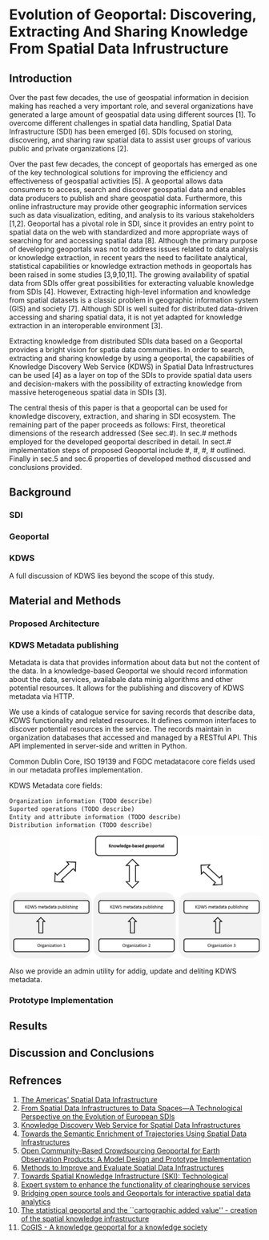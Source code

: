 # **Evolution of Geoportal: Discovering, Extracting And Sharing Knowledge From Spatial Data Infrustructure**

## Introduction

Over the past few decades, the use of geospatial information in decision making has reached a very important role, and several organizations have generated a large amount of geospatial data using different sources [1]. To overcome different  challenges in spatial data handling, Spatial Data Infrastructure (SDI) has been emerged [6]. SDIs focused on storing, discovering, and sharing raw spatial data to assist user groups of various public and private organizations [2].

Over the past few decades, the concept of geoportals has emerged as one of the key technological solutions for improving the efficiency and effectiveness of geospatial activities [5]. A geoportal allows data consumers to access, search and discover geospatial data and enables data producers to publish and share geospatial data. Furthermore, this online infrastructure may provide other geographic information services such as data visualization, editing, and analysis to its various stakeholders [1,2].
Geoportal has a pivotal role in SDI, since it provides an entry point to spatial data on the web with standardized and more appropriate ways of searching for and accessing spatial data [8].
Although the primary purpose of developing geoportals was not to address issues related to data analysis or knowledge extraction, in recent years the need to facilitate analytical, statistical capabilities or knowledge extraction methods in geoportals has been raised in some studies [3,9,10,11]. The growing availability of spatial data from SDIs offer great possibilities for exteracting valuable knowledge from SDIs [4]. However, Extracting high-level information and knowledge from spatial datasets is a classic problem in geographic information system (GIS) and society [7]. Although SDI is well suited for distributed data-driven accessing and sharing spatial data, it is not yet adapted for knowledge extraction in an interoperable environment [3].

Extracting knowledge from distributed SDIs data based on a Geoportal provides  a bright vision for spatia data communities. In order to search, extracting and sharing knowledge by using a geoportal, the capabilities of Knowledge Discovery Web Service (KDWS) in Spatial Data Infrastructures  can be used [4] as a layer on top of the SDIs to provide spatial data users and decision-makers with the possibility of extracting knowledge from massive heterogeneous spatial data in SDIs [3].

The central thesis of this paper is that a geoportal can be used for knowledge discovery, extraction, and sharing in SDI ecosystem. The remaining part of the paper proceeds as follows: First, theoretical dimensions of the research addressed (See sec.#). In sec.# methods employed for the developed geoportal described in detail. In sect.# implementation steps of proposed Geoportal include #, #, #, # outlined. Finally in sec.5 and sec.6 properties of developed method discussed and conclusions provided.

## Background

### SDI

### Geoportal

### KDWS

A full discussion of KDWS lies beyond the scope of this study.

## Material and Methods

### Proposed Architecture

### KDWS Metadata publishing

Metadata is data that provides information about data but not the content of the data. In a knowledge-based Geoportal we should record information about the data, services, availabale data minig algorithms and other potential resources. It allows for the publishing and discovery of KDWS metadata via HTTP.

We use a kinds of catalogue service for saving records that describe  data, KDWS functionality and related resources. It defines common interfaces to discover potential resources in the service. The records maintain in organization databases that accessed and managed by a RESTful API. This API  implemented in server-side and written in Python.

Common Dublin Core, ISO 19139 and FGDC metadatacore core fields used in our metadata profiles implementation.

KDWS Metadata core fields:

    Organization information (TODO describe)
    Suported operations (TODO describe)
    Entity and attribute information (TODO describe)
    Distribution information (TODO describe)

![alt](figures/metadat_publishing.png)

Also we provide an admin utility for addig, update and deliting KDWS metadata.

### Prototype Implementation

## Results

## Discussion and Conclusions

## Refrences

1. [The Americas’ Spatial Data Infrastructure](https://www.mdpi.com/2220-9964/8/10/432/htm)
2. [From Spatial Data Infrastructures to Data Spaces—A Technological Perspective on the Evolution of European SDIs](https://www.mdpi.com/2220-9964/9/3/176)
3. [Knowledge Discovery Web Service for Spatial Data Infrastructures](https://www.mdpi.com/2220-9964/10/1/12)
4. [Towards the Semantic Enrichment of Trajectories Using Spatial Data Infrastructures](https://www.mdpi.com/2220-9964/10/12/825/htm)
5. [Open Community-Based Crowdsourcing Geoportal for Earth Observation Products: A Model Design and Prototype Implementation](https://www.mdpi.com/2220-9964/10/1/24/htm)
6. [Methods to Improve and Evaluate Spatial Data Infrastructures](https://lucris.lub.lu.se/ws/portalfiles/portal/5908447/2440815.pdf)
7. [Towards Spatial Knowledge Infrastructure (SKI): Technological](https://agile-online.org/conference_paper/cds/agile_2018/shortpapers/89%20AGILE_2018_Rivised%20Paper.pdf)
8. [Expert system to enhance the functionality of clearinghouse services](https://www.sciencedirect.com/science/article/pii/S0198971510000621)
9. [Bridging open source tools and Geoportals for interactive spatial data analytics](https://www.tandfonline.com/doi/full/10.1080/10095020.2019.1645497)
10. [The statistical geoportal and the ``cartographic added value'' - creation of the spatial knowledge infrastructure](https://www.researchgate.net/publication/258646417_The_statistical_geoportal_and_the_cartographic_added_value''_-_creation_of_the_spatial_knowledge_infrastructure)
11. [CoGIS - A knowledge geoportal for a knowledge society](http://www.saeon.ac.za/enewsleter-archives/2009/july-2009/cogis-a-knowledge-geoportal-for-a-knowledge-society)
